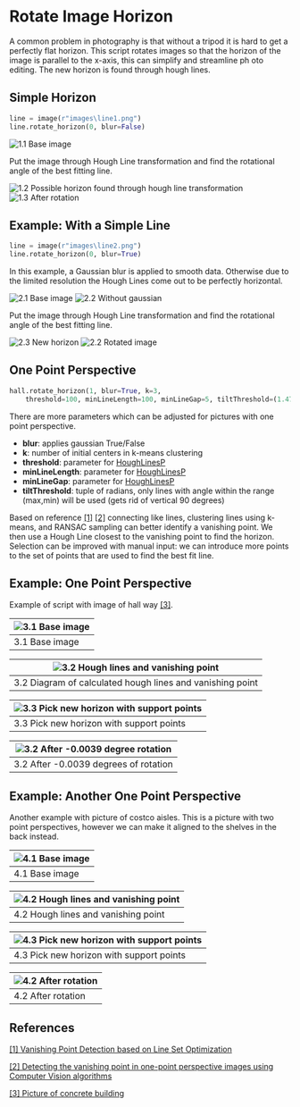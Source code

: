 # Rotate Image Horizon

A common problem in photography is that without a tripod it is hard to get a perfectly flat horizon. This script rotates images so that the horizon of the image is parallel to the x-axis, this can simplify and streamline ph oto editing. The new horizon is found through hough lines.

## Simple Horizon

```python
line = image(r"images\line1.png") 
line.rotate_horizon(0, blur=False)
```
![1.1 Base image](images/line1.png?raw=true)

Put the image through Hough Line transformation and find the rotational angle of the best fitting line.

![1.2 Possible horizon found through hough line transformation](images/line1HoughLines.png?raw=true)
![1.3 After rotation](images/line1Rotated.png?raw=true)

## Example: With a Simple Line
```python
line = image(r"images\line2.png") 
line.rotate_horizon(0, blur=True)
```
In this example, a Gaussian blur is applied to smooth data. Otherwise due to the limited resolution the Hough Lines come out to be perfectly horizontal.

![2.1 Base image](images/line2.png?raw=true)
![2.2 Without gaussian](images/line2Flat.png?raw=true)

Put the image through Hough Line transformation and find the rotational angle of the best fitting line.

![2.3 New horizon](images/line2HoughLines.png?raw=true)
![2.2 Rotated image](images/line2Rotated.png?raw=true)

## One Point Perspective

```python
hall.rotate_horizon(1, blur=True, k=3, 
    threshold=100, minLineLength=100, minLineGap=5, tiltThreshold=(1.47, -1.47))
```

There are more parameters which can be adjusted for pictures with one point perspective. 

* **blur**: applies gaussian True/False 
* **k**: number of initial centers in k-means clustering
* **threshold**: parameter for [HoughLinesP](https://docs.opencv.org/3.4/dd/d1a/group__imgproc__feature.html#ga8618180a5948286384e3b7ca02f6feeb)
* **minLineLength**: parameter for [HoughLinesP](https://docs.opencv.org/3.4/dd/d1a/group__imgproc__feature.html#ga8618180a5948286384e3b7ca02f6feeb)
* **minLineGap**: parameter for [HoughLinesP](https://docs.opencv.org/3.4/dd/d1a/group__imgproc__feature.html#ga8618180a5948286384e3b7ca02f6feeb)
* **tiltThreshold**: tuple of radians, only lines with angle within the range (max,min) will be used (gets rid of vertical 90 degrees) 

Based on reference [[1]](https://iopscience.iop.org/article/10.1088/1742-6596/1748/3/032052/pdf)
[[2]](https://medium.com/@KuoyuanLi/detecting-the-vanishing-point-in-one-point-perspective-images-using-computer-vision-algorithms-c4352d4e6c3e) connecting like lines, clustering lines using k-means, and RANSAC sampling can better identify a vanishing point. We then use a Hough Line closest to the vanishing point to find the horizon. Selection can be improved with manual input: we can introduce more points to the set of points that are used to find the best fit line.

## Example: One Point Perspective

Example of script with image of hall way [[3]]( https://weloveeastvan.com/concrete-buildings/).

|![3.1 Base image](images/hall.png?raw=true)|
|--|
|3.1 Base image|

|![3.2 Hough lines and vanishing point](images/hallHoughLines.png?raw=true)|
|--|
|3.2 Diagram of calculated hough lines and vanishing point|

|![3.3 Pick new horizon with support points](images/hallHoughLinesCalibrate.png?raw=true)|
|--|
|3.3 Pick new horizon with support points|

|![3.2 After -0.0039 degree rotation](images/hallRotated.png?raw=true)|
|--|
|3.2 After -0.0039 degrees of rotation|



## Example: Another One Point Perspective

Another example with picture of costco aisles. This is a picture with two point perspectives, however we can make it aligned to the shelves in the back instead.

|![4.1 Base image](images/costco.jpg?raw=true)|
|--|
|4.1 Base image|

|![4.2 Hough lines and vanishing point](images/costcoHoughLines.png?raw=true)|
|--|
|4.2 Hough lines and vanishing point|

|![4.3 Pick new horizon with support points](images/costcoHoughLinesCalibrate.png?raw=true)|
|--|
|4.3 Pick new horizon with support points|

|![4.2 After rotation](images/costcoRotated.png?raw=true)|
|--|
|4.2 After rotation|

## References

[[1] Vanishing Point Detection based on Line Set Optimization](https://iopscience.iop.org/article/10.1088/1742-6596/1748/3/032052/pdf)

[[2] Detecting the vanishing point in one-point perspective images using Computer Vision algorithms](https://medium.com/@KuoyuanLi/detecting-the-vanishing-point-in-one-point-perspective-images-using-computer-vision-algorithms-c4352d4e6c3e)


[[3] Picture of concrete building]( https://weloveeastvan.com/concrete-buildings/)
